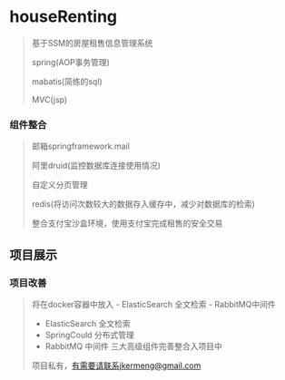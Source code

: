 # houseRenting
>基于SSM的房屋租售信息管理系统
>
>spring(AOP事务管理)
>
>mabatis(简练的sql)
>
>MVC(jsp)
>
### 组件整合
>
>邮箱springframework.mail
>
>阿里druid(监控数据库连接使用情况)
>
>自定义分页管理
>
>redis(将访问次数较大的数据存入缓存中，减少对数据库的检索)
>
>整合支付宝沙盒环境，使用支付宝完成租售的安全交易
>
## 项目展示

### 项目改善
>将在docker容器中放入 - ElasticSearch 全文检索 - RabbitMQ中间件
>
>- ElasticSearch 全文检索     
>- SpringCould   分布式管理   
>- RabbitMQ      中间件
>三大高级组件完善整合入项目中
>
>项目私有，有需要请联系jkermeng@gmail.com

